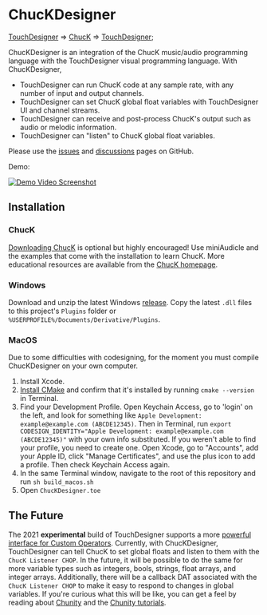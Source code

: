 # ChucKDesigner

[TouchDesigner](https://derivative.ca/) => [ChucK](https://chuck.stanford.edu/) => [TouchDesigner](https://derivative.ca/);

ChucKDesigner is an integration of the ChucK music/audio programming language with the TouchDesigner visual programming language. With ChucKDesigner,
* TouchDesigner can run ChucK code at any sample rate, with any number of input and output channels.
* TouchDesigner can set ChucK global float variables with TouchDesigner UI and channel streams.
* TouchDesigner can receive and post-process ChucK's output such as audio or melodic information.
* TouchDesigner can "listen" to ChucK global float variables.

Please use the [issues](https://github.com/DBraun/ChucKDesigner/issues) and [discussions](https://github.com/DBraun/ChucKDesigner/discussions) pages on GitHub.

Demo:

[![Demo Video Screenshot](https://img.youtube.com/vi/TmJQh1lWXso/0.jpg)](https://www.youtube.com/watch?v=TmJQh1lWXso "ChucKDesigner - Music Programming in TouchDesigner")

## Installation

### ChucK

[Downloading ChucK](https://chuck.stanford.edu/release/) is optional but highly encouraged! Use miniAudicle and the examples that come with the installation to learn ChucK. More educational resources are available from the [ChucK homepage](https://chuck.stanford.edu/).

### Windows

Download and unzip the latest Windows [release](https://github.com/DBraun/ChucKDesigner/releases). Copy the latest `.dll` files to this project's `Plugins` folder or `%USERPROFILE%/Documents/Derivative/Plugins`.

### MacOS

Due to some difficulties with codesigning, for the moment you must compile ChucKDesigner on your own computer.

1. Install Xcode.
2. [Install CMake](https://cmake.org/download/) and confirm that it's installed by running `cmake --version` in Terminal.
3. Find your Development Profile. Open Keychain Access, go to 'login' on the left, and look for something like `Apple Development: example@example.com (ABCDE12345)`. Then in Terminal, run `export CODESIGN_IDENTITY="Apple Development: example@example.com (ABCDE12345)"` with your own info substituted. If you weren't able to find your profile, you need to create one. Open Xcode, go to "Accounts", add your Apple ID, click "Manage Certificates", and use the plus icon to add a profile. Then check Keychain Access again.
4. In the same Terminal window, navigate to the root of this repository and run `sh build_macos.sh`
5. Open `ChucKDesigner.toe`

<!-- Download and unzip the latest macOS [release](https://github.com/DBraun/ChucKDesigner/releases). Copy the latest `.plugin` and `.dylib` files to this project's `Plugins` folder or `~/Library/Application Support/Derivative/TouchDesigner099/Plugins`. -->

## The Future

The 2021 **experimental** build of TouchDesigner supports a more [powerful interface for Custom Operators](https://docs.derivative.ca/Release_Notes/2021.30000#Custom_Operators). Currently, with ChucKDesigner, TouchDesigner can tell ChucK to set global floats and listen to them with the `ChucK Listener CHOP`. In the future, it will be possible to do the same for more variable types such as integers, bools, strings, float arrays, and integer arrays. Additionally, there will be a callback DAT associated with the `ChucK Listener CHOP` to make it easy to respond to changes in global variables. If you're curious what this will be like, you can get a feel by reading about [Chunity](https://chuck.stanford.edu/chunity/) and the [Chunity tutorials](https://chuck.stanford.edu/chunity/tutorials/).